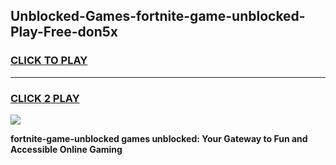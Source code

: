 
## Unblocked-Games-fortnite-game-unblocked-Play-Free-don5x
<h3>
<a href="https://premium76.site?title=fortnite-game-unblocked&ref=19M">CLICK TO PLAY</a></h3>
<hr>

<h3>
<a href="https://premium76.site?title=fortnite-game-unblocked&ref=19M">CLICK 2 PLAY</a>
  
</h3>

<a href="https://premium76.site?title=fortnite-game-unblocked&ref=19M"><img src="https://clearcache.store/games.png"></a>


**fortnite-game-unblocked games unblocked: Your Gateway to Fun and Accessible Online Gaming**
